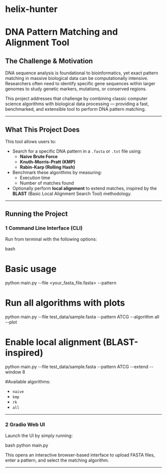 # helix-hunter

#  DNA Pattern Matching and Alignment Tool

##  The Challenge & Motivation

DNA sequence analysis is foundational to bioinformatics, yet exact pattern matching in massive biological data can be computationally intensive. Researchers often need to identify specific gene sequences within larger genomes to study genetic markers, mutations, or conserved regions.

This project addresses that challenge by combining classic computer science algorithms with biological data processing — providing a fast, benchmarked, and extensible tool to perform DNA pattern matching.

---

##  What This Project Does

This tool allows users to:

- Search for a specific DNA pattern in a `.fasta` or `.txt` file using:
  -  **Naive Brute Force**
  -  **Knuth-Morris-Pratt (KMP)**
  -  **Rabin-Karp (Rolling Hash)**
- Benchmark these algorithms by measuring:
  - Execution time
  - Number of matches found
- Optionally perform **local alignment** to extend matches, inspired by the **BLAST** (Basic Local Alignment Search Tool) methodology.

---

##  Running the Project

### 1 Command Line Interface (CLI)

Run from terminal with the following options:

bash
# Basic usage
python main.py --file <your_fasta_file.fasta> --pattern <ATCG>

# Run all algorithms with plots
python main.py --file test_data/sample.fasta --pattern ATCG --algorithm all --plot

# Enable local alignment (BLAST-inspired)
python main.py --file test_data/sample.fasta --pattern ATCG --extend --window 8


#Available algorithms:

* `naive`
* `kmp`
* `rk`
* `all`

---

### 2️ Gradio Web UI

Launch the UI by simply running:

bash
python main.py


This opens an interactive browser-based interface to upload FASTA files, enter a pattern, and select the matching algorithm.

---




